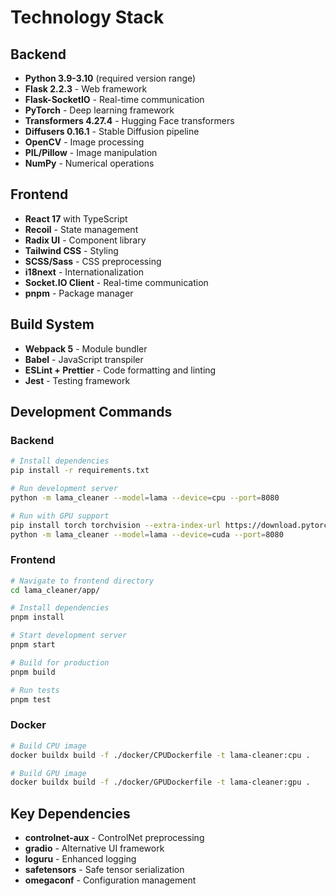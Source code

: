 # Technology Stack

## Backend
- **Python 3.9-3.10** (required version range)
- **Flask 2.2.3** - Web framework
- **Flask-SocketIO** - Real-time communication
- **PyTorch** - Deep learning framework
- **Transformers 4.27.4** - Hugging Face transformers
- **Diffusers 0.16.1** - Stable Diffusion pipeline
- **OpenCV** - Image processing
- **PIL/Pillow** - Image manipulation
- **NumPy** - Numerical operations

## Frontend
- **React 17** with TypeScript
- **Recoil** - State management
- **Radix UI** - Component library
- **Tailwind CSS** - Styling
- **SCSS/Sass** - CSS preprocessing
- **i18next** - Internationalization
- **Socket.IO Client** - Real-time communication
- **pnpm** - Package manager

## Build System
- **Webpack 5** - Module bundler
- **Babel** - JavaScript transpiler
- **ESLint + Prettier** - Code formatting and linting
- **Jest** - Testing framework

## Development Commands

### Backend
```bash
# Install dependencies
pip install -r requirements.txt

# Run development server
python -m lama_cleaner --model=lama --device=cpu --port=8080

# Run with GPU support
pip install torch torchvision --extra-index-url https://download.pytorch.org/whl/cu117
python -m lama_cleaner --model=lama --device=cuda --port=8080
```

### Frontend
```bash
# Navigate to frontend directory
cd lama_cleaner/app/

# Install dependencies
pnpm install

# Start development server
pnpm start

# Build for production
pnpm build

# Run tests
pnpm test
```

### Docker
```bash
# Build CPU image
docker buildx build -f ./docker/CPUDockerfile -t lama-cleaner:cpu .

# Build GPU image
docker buildx build -f ./docker/GPUDockerfile -t lama-cleaner:gpu .
```

## Key Dependencies
- **controlnet-aux** - ControlNet preprocessing
- **gradio** - Alternative UI framework
- **loguru** - Enhanced logging
- **safetensors** - Safe tensor serialization
- **omegaconf** - Configuration management